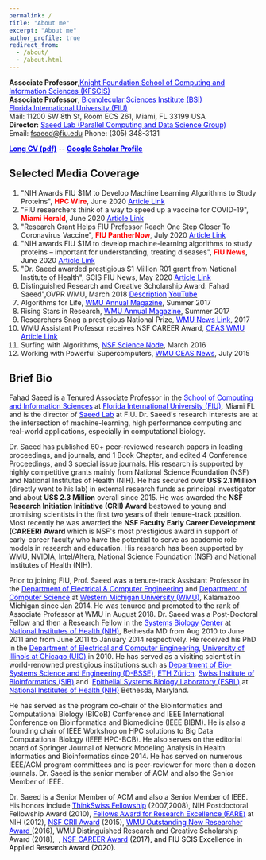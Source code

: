 ```yaml
---
permalink: /
title: "About me"
excerpt: "About me"
author_profile: true
redirect_from: 
  - /about/
  - /about.html
---
```


<!-- Global site tag (gtag.js) - Google Analytics -->
<script async src="https://www.googletagmanager.com/gtag/js?id=UA-28661824-1"></script>
<script>
  window.dataLayer = window.dataLayer || [];
  function gtag(){dataLayer.push(arguments);}
  gtag('js', new Date());

  gtag('config', 'UA-28661824-1');
</script>


**Associate Professor**,<a href="https://www.cis.fiu.edu/" target="_blank" style="color:#0000EE;">Knight Foundation School of Computing and Information Sciences (KFSCIS)</a> \
**Associate Professor**, <a href="https://bsi.fiu.edu/about/index.html" target="_blank" style="color:#0000EE;">Biomolecular Sciences Institute (BSI) </a> \
<a href="https://www.fiu.edu/" target="_blank" style="color:#0000EE;">Florida International University (FIU) </a> \
Mail: 11200 SW 8th St, Room ECS 261, Miami, FL 33199 USA\
**Director:** <a href="https://saeedlab.cis.fiu.edu/" target="_blank" style="color:#0000EE;">Saeed Lab (Parallel Computing and Data Science Group)</a>  \
Email: <fsaeed@fiu.edu> Phone: (305) 348-3131

<a href="https://users.cs.fiu.edu/~fsaeed/CV/CV_Saeed.pdf" target="_blank" style="color:#0000EE;">**Long CV (pdf)**</a> --
<a href="https://scholar.google.com/citations?user=IPXv-GQAAAAJ&hl=en" target="_blank" style="color:#0000EE;">**Google Scholar Profile**</a>

<!--<a href="https://prof-s.github.io/files/paper1.pdf" target="_blank" style="color:#0000EE;">**This is a test**</a> -->


## Selected Media Coverage
1. "NIH Awards FIU $1M to Develop Machine Learning Algorithms to Study Proteins", <b><font color="#ff0000">HPC Wire</font></b>, June 2020 <a href="https://www.hpcwire.com/off-the-wire/nih-awards-fiu-1m-to-develop-machine-learning-algorithms-to-study-proteins/" target="_blank"><font color="#0000ff">Article Link</font></a>
2. "FIU researchers think of a way to speed up a vaccine for COVID-19", <font color="#ff0000"><b>Miami Herald</b></font>, June 2020 <a href="https://www.miamiherald.com/news/health-care/article243424276.html" target="_blank"><font color="#0000ff">Article Link</font></a>
3. "Research Grant Helps FIU Professor Reach One Step Closer To Coronavirus Vaccine", <font color="#ff0000"><b>FIU PantherNow</b></font>, July 2020 <a href="http://panthernow.com/2020/07/06/research-grant-helps-fiu-professor-reach-one-step-closer-to-coronavirus-vaccine/" target="_blank"><font color="#0000ff">Article Link</font></a>
4. "NIH awards FIU $1M to develop machine-learning algorithms to study proteins – important for understanding, treating diseases", <b><font color="#ff0000">FIU News</font></b>, June 2020 
<a href="https://news.fiu.edu/2020/nih-awards-fiu-1-million-to-develop-machine-learning-algorithms-to-study-proteins-important-for-understanding,-treating-diseases" target="_blank"><font color="#0000ff">Article Link</font></a>
5. "Dr. Saeed awarded prestigious $1 Million R01 grant from National Institute of Health", SCIS FIU News, May 2020 <a href="https://www.cis.fiu.edu/dr-saeed-awarded-prestigious-1-million-r01-grant-from-national-institute-of-health/" target="_blank"><font color="#0000ff">Article Link</font></a>
6. Distinguished Research and Creative Scholarship Award: Fahad Saeed</u>",OVPR WMU, March 2018 <a href="https://wmich.edu/engineer/saeed-0" target="_blank"><font color="#0000ff">Description</font></a> <a href="https://www.youtube.com/watch?v=UgGAtsuOyTA" target="_blank"><font color="#0000ff">YouTube</font></a>
7. Algorithms for Life, <a href="http://www.wmich.edu/research/algorithms-life" target="_blank"><font color="#0000ff">WMU Annual Magazine</font></a>, Summer 2017
8. Rising Stars in Research, <a href="https://issuu.com/wmich/docs/wmu-magazine-summer-2017" target="_blank"><font color="#0000ff">WMU Annual Magazine</font></a>, Summer 2017
9. Researchers Snag a prestigious National Prize, <a href="http://www.wmich.edu/news/2017/10/43181" target="_blank"><font color="#0000ff">WMU News Link</font></a>, 2017
10. WMU Assistant Professor receives NSF CAREER Award, <a href="https://wmich.edu/engineer/fahad-saeed" target="_blank"><font color="#0000ff">CEAS WMU Article Link</font></a>
11. Surfing with Algorithms,  <a href="https://sciencenode.org/feature/surfing-with-algorithms.php" target="_blank"><font color="#0000ff">NSF Science Node</font></a>, March 2016
12. Working with Powerful Supercomputers, <a href="http://www.wmich.edu/sites/default/files/attachments/u593/2015/CEAS%20e%20news%20July15_0.pdf" target="_blank"><font color="#0000ff">WMU CEAS News</font></a>, July 2015


## Brief Bio
Fahad Saeed is a Tenured Associate Professor in the <span style="background-color:transparent;text-align:left;font-size:10pt"> </span><a href="https://www.cis.fiu.edu/" style="background-color:transparent"><font color="#0000ff">School of Computing and Information Sciences</font></a><span style="background-color:transparent"> at </span><a href="https://www.fiu.edu/" style="background-color:transparent"><font color="#0000ff">Florida International University (FIU)</font></a><span style="background-color:transparent">, Miami FL and is the director of </span><a href="https://saeedlab.cis.fiu.edu" style="background-color:transparent" target="_blank"><font color="#0000ff">Saeed Lab</font></a><span style="background-color:transparent"><font color="#0000ff"> </font>at FIU. Dr. Saeed's research interests are at the intersection of machine-learning, high performance computing and real-world applications, especially in computational biology.

Dr. Saeed has published 60+ peer-reviewed research papers in leading proceedings, and journals, and 1 Book Chapter, and edited 4 Conference Proceedings, and 3 special issue journals. His research is supported by highly competitive grants mainly from National Science Foundation (NSF) and National Institutes of Health (NIH). He has secured over **US$ 2.1 Million** (directly went to his lab) in external research funds as principal investigator and about **US$ 2.3 Million** overall since 2015. He was awarded the **NSF Research Initiation Initiative (CRII) Award** bestowed to young and promising scientists in the first two years of their tenure-track position. Most recently he was awarded the **NSF Faculty Early Career Development (CAREER) Award** which is NSF's most prestigious award in support of early-career faculty who have the potential to serve as academic role models in research and education. His research has been supported by WMU, NVIDIA, Intel/Altera, National Science Foundation (NSF) and National Institutes of Health (NIH).  
    
Prior to joining FIU, Prof. Saeed was a tenure-track Assistant Professor in the <a href="https://wmich.edu/ece/"><font color="#0000ff">Department of Electrical &amp; Computer Engineering</font></a> and <a href="http://wmich.edu/cs/"><font color="#0000ff">Department of Computer Science</font></a> at <a href="http://wmich.edu/"><font color="#0000ff">Western Michigan University (WMU)</font></a>, Kalamazoo Michigan since Jan 2014. He was tenured and promoted to the rank of Associate Professor at WMU in August 2018. Dr. Saeed was a Post-Doctoral Fellow and then a Research Fellow in the <a href="https://esbl.nhlbi.nih.gov/" target="_blank"><font color="#0000ff">Systems Biology Center</font></a> at <a href="https://www.nih.gov/" target="_blank"><font color="#0000ff">National Institutes of Health (NIH)</font></a>, Bethesda MD from Aug 2010 to June 2011 and from June 2011 to January 2014 respectively. He received his PhD in the <a href="https://www.ece.uic.edu/" target="_blank"><font color="#0000ff">Department of Electrical and Computer Engineering</font></a>, <a href="http://www.uic.edu/uic/"><font color="#0000ff">University of Illinois at Chicago (UIC)</font></a> in 2010. He has served as a visiting scientist in world-renowned prestigious institutions such as <a href="http://www.bsse.ethz.ch/"><font color="#0000ff">Department of Bio-Systems Science and Engineering (D-BSSE)</font></a>, <a href="http://www.ethz.ch/index_EN"><font color="#0000ff">ETH Zürich</font></a>, <a href="http://www.isb-sib.ch/"><font color="#0000ff">Swiss Institute of Bioinformatics (SIB)</font></a> and &nbsp;<a href="https://esbl.nhlbi.nih.gov/"><font color="#0000ff">Epithelial Systems Biology Laboratory (ESBL)</font></a> at <a href="http://www.nih.gov/"><font color="#0000ff">National Institutes of Health (NIH)</font></a> Bethesda, Maryland. 

He has served as the program co-chair of the Bioinformatics and Computational Biology (BICoB) Conference and IEEE International Conference on Bioinformatics and Biomedicine (IEEE BIBM). He is also a founding chair of IEEE Workshop on HPC solutions to Big Data Computational Biology (IEEE HPC-BCB). He also serves on the editorial board of Springer Journal of Network Modeling Analysis in Health Informatics and Bioinformatics since 2014. He has served on numerous IEEE/ACM program committees and is peer-reviewer for more than a dozen journals. Dr. Saeed is the senior member of ACM and also the Senior Member of IEEE.

Dr. Saeed is a Senior Member of ACM and also a Senior Member of IEEE. His honors include <a href="http://thinkswiss.tumblr.com/"><font color="#0000ff">ThinkSwiss Fellowship</font></a> (2007,2008), NIH Postdoctoral Fellowship Award (2010), <a href="https://www.training.nih.gov/felcom/fare"><font color="#0000ff">Fellows Award for Research Excellence (FARE)</font></a> at NIH (2012), <a href="https://www.nsf.gov/funding/pgm_summ.jsp?pims_id=504952"><font color="#0000ff">NSF CRII Award</font></a> (2015), <a href="https://wmich.edu/engineer/outstanding-past"><font color="#0000ff">WMU Outstanding New Researcher Award</font></a><a href="https://wmich.edu/engineer/outstanding-past" style="color:rgb(0,0,0)"> </a>(2016), WMU Distinguished Research and Creative Scholarship Award (2018),&nbsp; <span style="color:rgb(0,0,0);background-color:transparent">, </span><a href="https://www.nsf.gov/funding/pgm_summ.jsp?pims_id=503214" style="background-color:transparent"><font color="#0000ff">NSF CAREER Award</font></a><span style="color:rgb(0,0,0);background-color:transparent"> (2017), and FIU SCIS Excellence in Applied Research Award (2020).
